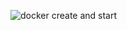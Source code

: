 ![docker create and start](https://github.com/SaiferGit/Learning_Docker/blob/master/More%20learning%20from%20udemy/learn5%20image2.png)

